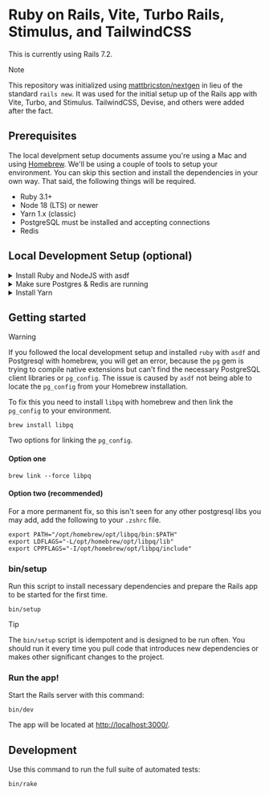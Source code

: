 # Ruby on Rails, Vite, Turbo Rails, Stimulus, and TailwindCSS

This is currently using Rails 7.2. 

> [!NOTE]
> This repository was initialized using [mattbricston/nextgen](https://github.com/mattbrictson/nextgen) in lieu of the standard `rails new`. It was used for the initial setup up of the Rails app with Vite, Turbo, and Stimulus. TailwindCSS, Devise, and others were added after the fact.

## Prerequisites

The local develpment setup documents assume you're using a Mac and using [Homebrew](http://brew.sh). We'll be using a couple of tools to setup your environment. You can skip this section and install the dependencies in your own way. That said, the following things will be required.

- Ruby 3.1+
- Node 18 (LTS) or newer
- Yarn 1.x (classic)
- PostgreSQL must be installed and accepting connections
- Redis

## Local Development Setup (optional)

<details>
  
  <summary>Install Ruby and NodeJS with asdf</summary>

### Install asdf (optional)

> [!NOTE]
> This project leverages [.tool-versions](https://asdf-vm.com/manage/configuration.html#tool-versions) for managing Ruby and NodeJS versions. If you'd prefer to use `rbenv` and `rvm`, you can skip this step and install the appropriate Ruby and NodeJS versions on your own, just make sure you install the right versions shown in [this repo's .tool-versions](https://github.com/jarodtaylor/ror-vite-tailwind/blob/main/.tool-versions).

There are homebrew versions of asdf but it's highly recommended to use their [official installation method](https://asdf-vm.com/guide/getting-started.html#official-download). 

```
git clone https://github.com/asdf-vm/asdf.git ~/.asdf
```

You'll need to update your `.zshrc` as described on the [asdf docs](https://asdf-vm.com/guide/getting-started.html#_3-install-asdf)). Most Mac users are using zsh so you'd want to read the directions under the ZSH & Git section.

```
. "$HOME/.asdf/asdf.sh"
fpath=(${ASDF_DIR}/completions $fpath)
autoload -Uz compinit && compinit
```

> [!WARNING]
> if you are using a custom compinit setup, make sure you read the directions for ZSH & Git on [asdf the installation docs](https://asdf-vm.com/guide/getting-started.html#_3-install-asdf). 

#### Install asdf plugins
This will allow us to add different versions of Ruby and Node in both your global and local project  `.tool-version` files.

##### Add Ruby plugin
```
asdf plugin add ruby
```

##### Add NodeJS plugin
```
asdf plugin add nodejs
```

### Install Ruby and NodeJS versions
Now that we have asdf setup with both the Ruby and NodeJS plugins, you can install the appropriate versions.

#### Ruby
```
asdf install ruby latest
```
> [!NOTE]
> If you run into an issue regarding ruby-build and `libyaml` you may need to install it using `brew install libyaml`. 

#### NodeJS
```
asdf install nodejs latest
```

### Set your global .tool-versions to use Ruby and NodeJS
#### Ruby
```
asdf global ruby latest
```
#### NodeJS
```
asdf global nodejs latest
```

</details>

<details>
  
  <summary>Make sure Postgres & Redis are running</summary>

  ### Get Postgres and Redis running
  If you don't already have postgres and redis installed, install them with homebrew.
  ```
  brew install postgresql@15 redis
  ```

  Then you can start the services
  ```
  brew services start postgresql@15 && brew services start redis
  ```
  
</details>

<details>
  
  <summary>Install Yarn</summary>

  Assuming you already have NodeJS installed and the latest version set up globally, add the yarn package. 
  ```
  npm install --global yarn
  ```
</details>

## Getting started
> [!WARNING]
> If you followed the local development setup and installed `ruby` with `asdf` and Postgresql with homebrew, you will get an error, because the `pg` gem is trying to compile native extensions but can't find the necessary PostgreSQL client libraries or `pg_config`. The issue is caused by `asdf` not being able to locate the `pg_config` from your Homebrew installation.

To fix this you need to install `libpq` with homebrew and then link the `pg_config` to your environment.
```
brew install libpq
```
Two options for linking the `pg_config`.

#### Option one
```
brew link --force libpq
```

#### Option two (recommended)
For a more permanent fix, so this isn't seen for any other postgresql libs you may add, add the following to your `.zshrc` file.
```
export PATH="/opt/homebrew/opt/libpq/bin:$PATH"
export LDFLAGS="-L/opt/homebrew/opt/libpq/lib"
export CPPFLAGS="-I/opt/homebrew/opt/libpq/include"
```


### bin/setup

Run this script to install necessary dependencies and prepare the Rails app to be started for the first time.

```
bin/setup
```

> [!TIP]
> The `bin/setup` script is idempotent and is designed to be run often. You should run it every time you pull code that introduces new dependencies or makes other significant changes to the project.

### Run the app!

Start the Rails server with this command:

```
bin/dev
```

The app will be located at <http://localhost:3000/>.

## Development

Use this command to run the full suite of automated tests:

```
bin/rake
```
